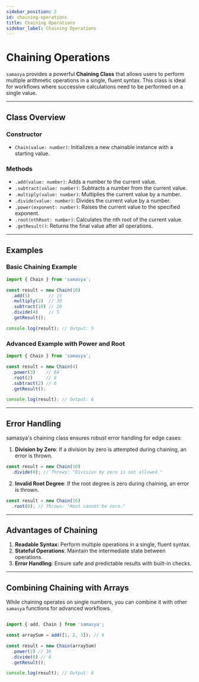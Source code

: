 ```yaml
---
sidebar_position: 2
id: chaining-operations
title: Chaining Operations
sidebar_label: Chaining Operations
---
```



# Chaining Operations

`samasya` provides a powerful **Chaining Class** that allows users to perform multiple arithmetic operations in a single, fluent syntax. This class is ideal for workflows where successive calculations need to be performed on a single value.

---

## Class Overview

### Constructor

- `Chain(value: number)`: Initializes a new chainable instance with a starting value.

### Methods

- `.add(value: number)`: Adds a number to the current value.
- `.subtract(value: number)`: Subtracts a number from the current value.
- `.multiply(value: number)`: Multiplies the current value by a number.
- `.divide(value: number)`: Divides the current value by a number.
- `.power(exponent: number)`: Raises the current value to the specified exponent.
- `.root(nthRoot: number)`: Calculates the nth root of the current value.
- `.getResult()`: Returns the final value after all operations.

--- 

## Examples

### Basic Chaining Example

```typescript
import { Chain } from 'samasya';

const result = new Chain(10)
  .add(5)       // 15
  .multiply(2)  // 30
  .subtract(10) // 20
  .divide(4)    // 5
  .getResult();

console.log(result); // Output: 5
```
### Advanced Example with Power and Root

```typescript
import { Chain } from 'samasya';

const result = new Chain(4)
  .power(3)    // 64
  .root(2)     // 8
  .subtract(2) // 6
  .getResult();

console.log(result); // Output: 6
```

--- 

## Error Handling

samasya's chaining class ensures robust error handling for edge cases:

1. **Division by Zero**: If a division by zero is attempted during chaining, an error is thrown.

```typescript
const result = new Chain(10)
  .divide(0); // Throws: "Division by zero is not allowed."
```

2. **Invalid Root Degree**: If the root degree is zero during chaining, an error is thrown.

```typescript
const result = new Chain(16)
  .root(0); // Throws: "Root cannot be zero."
```

--- 

## Advantages of Chaining

1. **Readable Syntax**: Perform multiple operations in a single, fluent syntax.
2. **Stateful Operations**: Maintain the intermediate state between operations.
3. **Error Handling**: Ensure safe and predictable results with built-in checks.

--- 

## Combining Chaining with Arrays

While chaining operates on single numbers, you can combine it with other `samasya` functions for advanced workflows.

```typescript

import { add, Chain } from 'samasya';

const arraySum = add([1, 2, 3]); // 6

const result = new Chain(arraySum)
  .power(2) // 36
  .divide(6) // 6
  .getResult();

console.log(result); // Output: 6
```


